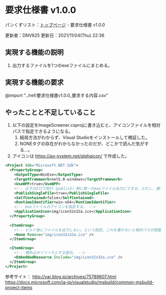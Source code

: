 # 要求仕様書 v1.0.0

パンくずリスト：[トップページ](../index.html) - 要求仕様書 v1.0.0

更新者：DNV825
更新日：2021/11/04(Thu) 22:36

## 実現する機能の説明

1. 出力するファイルを1つのexeファイルにまとめる。

## 実現する機能の要求

@import "../ref/要求仕様書v1.0.0_要求する内容.csv"

## やったことと不足していること

1. 以下の設定をImageScreener.csprojに書き込むと、アイコンファイルを相対パスで指定できるようになる。
    1. 結局方法がわからず、Visual Studioをインストールして検証した。
    1. NONEタグの存在がわからなかったのだが、どこかで読んだ気がする…。
1. アイコンは <https://ao-system.net/alphaicon/> で作成した。

```xml
<Project Sdk="Microsoft.NET.Sdk">
  <PropertyGroup>
    <OutputType>WinExe</OutputType>
    <TargetFramework>net5.0-windows</TargetFramework>
    <UseWPF>true</UseWPF>
    <!-- 以下の3行で発行（publish）時に単一のexeファイル出力にできる。ただし、通常のデバッグ時にはコメントアウトすること。 -->
    <PublishSingleFile>true</PublishSingleFile>
    <SelfContained>false</SelfContained>
    <RuntimeIdentifier>win-x64</RuntimeIdentifier>
    <!-- exeファイルのアイコンを指定する。 -->
    <ApplicationIcon>img/icon32x32a.ico</ApplicationIcon>
  </PropertyGroup>
  
  <ItemGroup>
    <!-- ビルド後にファイルを出力しない、という設定。これを書かないと相対パスが認識されない。 -->
    <None Remove="img/icon32x32a.ico" />
  </ItemGroup>

  <ItemGroup>
    <!-- 埋め込みリソースとする指示。 -->
    <EmbeddedResource Include="img/icon32x32a.ico" />
  </ItemGroup>
</Project>
```

参考サイト：
<http://var.blog.jp/archives/75789607.html>
<https://docs.microsoft.com/ja-jp/visualstudio/msbuild/common-msbuild-project-items>
